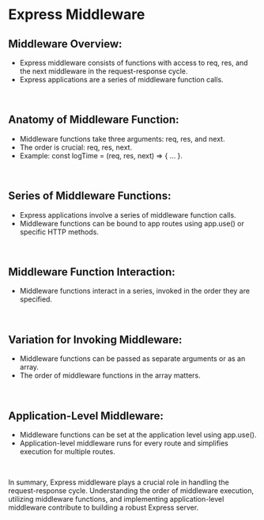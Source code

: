 # Express Middleware


## Middleware Overview:

- Express middleware consists of functions with access to req, res, and the next middleware in the request-response cycle.
- Express applications are a series of middleware function calls.

<br/>

## Anatomy of Middleware Function:

- Middleware functions take three arguments: req, res, and next.
- The order is crucial: req, res, next.
- Example: const logTime = (req, res, next) => { ... }.

<br/>

## Series of Middleware Functions:

- Express applications involve a series of middleware function calls.
- Middleware functions can be bound to app routes using app.use() or specific HTTP methods.

<br/>


## Middleware Function Interaction:

- Middleware functions interact in a series, invoked in the order they are specified.

<br/>

## Variation for Invoking Middleware:

- Middleware functions can be passed as separate arguments or as an array.
- The order of middleware functions in the array matters.

<br/>

## Application-Level Middleware:

- Middleware functions can be set at the application level using app.use().
- Application-level middleware runs for every route and simplifies execution for multiple routes.

<br/>

In summary, Express middleware plays a crucial role in handling the request-response cycle. Understanding the order of middleware execution, utilizing middleware functions, and implementing application-level middleware contribute to building a robust Express server.
